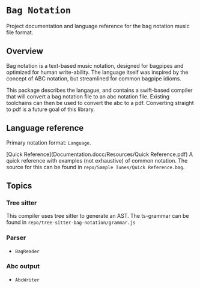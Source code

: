 # ``Bag Notation``

Project documentation and language reference for the bag notation music file format.

## Overview

Bag notation is a text-based music notation, designed for bagpipes and optimized for human write-ability.
The language itself was inspired by the concept of ABC notation, but streamlined for common bagpipe idioms.

This package describes the langague, and contains a swift-based compiler that will convert a bag notation file to an abc notation file.
Existing toolchains can then be used to convert the abc to a pdf. Converting straight to pdf is a future goal of this library.

## Language reference

Primary notation format: ``Language``.

[Quick Reference](Documentation.docc/Resources/Quick Reference.pdf)
A quick reference with examples (not exhaustive) of common notation. The source for this can be found in `repo/Sample Tunes/Quick Reference.bag`. 

## Topics

### Tree sitter

This compiler uses tree sitter to generate an AST. 
The ts-grammar can be found in `repo/tree-sitter-bag-notation/grammar.js` 

### Parser

- ``BagReader``

### Abc output

- ``AbcWriter``
